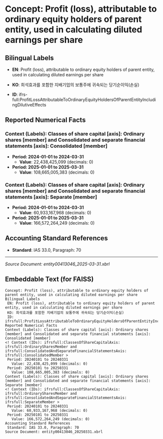 # Concept: Profit (loss), attributable to ordinary equity holders of parent entity, used in calculating diluted earnings per share

## Bilingual Labels
- **EN**: Profit (loss), attributable to ordinary equity holders of parent entity, used in calculating diluted earnings per share
- **KO**: 희석효과를 포함한 지배기업의 보통주에 귀속되는 당기순이익(손실)

- **ID**: ifrs-full:ProfitLossAttributableToOrdinaryEquityHoldersOfParentEntityIncludingDilutiveEffects

## Reported Numerical Facts

### **Context (Labels): Classes of share capital [axis]: Ordinary shares [member] and Consolidated and separate financial statements [axis]: Consolidated [member]**
<!-- Context (IDs): ifrs-full:ClassesOfShareCapitalAxis: ifrs-full:OrdinarySharesMember and ifrs-full:ConsolidatedAndSeparateFinancialStatementsAxis: ifrs-full:ConsolidatedMember -->
- **Period: 2024-01-01 to 2024-03-31**
  - **Value**: 22,438,425,099 (decimals: 0)
- **Period: 2025-01-01 to 2025-03-31**
  - **Value**: 108,665,005,383 (decimals: 0)

### **Context (Labels): Classes of share capital [axis]: Ordinary shares [member] and Consolidated and separate financial statements [axis]: Separate [member]**
<!-- Context (IDs): ifrs-full:ClassesOfShareCapitalAxis: ifrs-full:OrdinarySharesMember and ifrs-full:ConsolidatedAndSeparateFinancialStatementsAxis: ifrs-full:SeparateMember -->
- **Period: 2024-01-01 to 2024-03-31**
  - **Value**: 60,933,167,968 (decimals: 0)
- **Period: 2025-01-01 to 2025-03-31**
  - **Value**: 166,572,264,249 (decimals: 0)

## Accounting Standard References
- **Standard**: IAS 33.0, Paragraph: 70

---
*Source Document: entity00413046_2025-03-31.xbrl*
## Embeddable Text (for FAISS)
```text
Concept: Profit (loss), attributable to ordinary equity holders of parent entity, used in calculating diluted earnings per share
Bilingual Labels
 EN: Profit (loss), attributable to ordinary equity holders of parent entity, used in calculating diluted earnings per share
 KO: 희석효과를 포함한 지배기업의 보통주에 귀속되는 당기순이익(손실)
 ID: ifrsfull:ProfitLossAttributableToOrdinaryEquityHoldersOfParentEntityIncludingDilutiveEffects
Reported Numerical Facts
Context (Labels): Classes of share capital [axis]: Ordinary shares [member] and Consolidated and separate financial statements [axis]: Consolidated [member]
<! Context (IDs): ifrsfull:ClassesOfShareCapitalAxis: ifrsfull:OrdinarySharesMember and ifrsfull:ConsolidatedAndSeparateFinancialStatementsAxis: ifrsfull:ConsolidatedMember >
 Period: 20240101 to 20240331
   Value: 22,438,425,099 (decimals: 0)
 Period: 20250101 to 20250331
   Value: 108,665,005,383 (decimals: 0)
Context (Labels): Classes of share capital [axis]: Ordinary shares [member] and Consolidated and separate financial statements [axis]: Separate [member]
<! Context (IDs): ifrsfull:ClassesOfShareCapitalAxis: ifrsfull:OrdinarySharesMember and ifrsfull:ConsolidatedAndSeparateFinancialStatementsAxis: ifrsfull:SeparateMember >
 Period: 20240101 to 20240331
   Value: 60,933,167,968 (decimals: 0)
 Period: 20250101 to 20250331
   Value: 166,572,264,249 (decimals: 0)
Accounting Standard References
 Standard: IAS 33.0, Paragraph: 70
Source Document: entity00413046_20250331.xbrl
```
